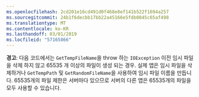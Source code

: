 ```yaml
---
ms.openlocfilehash: 2cd201e16cd491d0f468e8ef141b522f1694a257
ms.sourcegitcommit: 24b1f6decbb17bb22a45166e5fdb0845c65af498
ms.translationtype: MT
ms.contentlocale: ko-KR
ms.lasthandoff: 03/01/2019
ms.locfileid: "57165866"
---
```

**경고**: 다음 코드에서는 `GetTempFileName`을 throw 하는 `IOException` 이전 임시 파일을 삭제 하지 않고 65535 개 이상의 파일이 생성 되는 경우. 실제 앱은 임시 파일을 삭제하거나 `GetTempPath` 및 `GetRandomFileName`을 사용하여 임시 파일 이름을 만듭니다. 65535개의 파일 제한은 서버마다 있으므로 서버의 다른 앱은 65535개의 파일을 모두 사용할 수 있습니다. 
